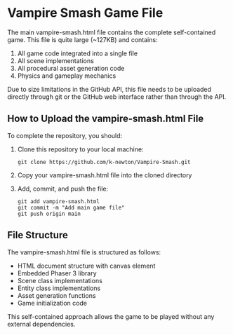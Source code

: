 # Vampire Smash Game File

The main vampire-smash.html file contains the complete self-contained game. This file is quite large (~127KB) and contains:

1. All game code integrated into a single file
2. All scene implementations
3. All procedural asset generation code
4. Physics and gameplay mechanics

Due to size limitations in the GitHub API, this file needs to be uploaded directly through git or the GitHub web interface rather than through the API.

## How to Upload the vampire-smash.html File

To complete the repository, you should:

1. Clone this repository to your local machine:
   ```
   git clone https://github.com/k-newton/Vampire-Smash.git
   ```

2. Copy your vampire-smash.html file into the cloned directory

3. Add, commit, and push the file:
   ```
   git add vampire-smash.html
   git commit -m "Add main game file"
   git push origin main
   ```

## File Structure

The vampire-smash.html file is structured as follows:

- HTML document structure with canvas element
- Embedded Phaser 3 library
- Scene class implementations
- Entity class implementations
- Asset generation functions
- Game initialization code

This self-contained approach allows the game to be played without any external dependencies.